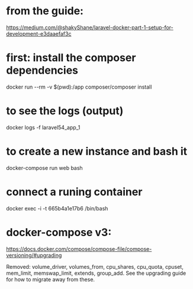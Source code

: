 # from the guide:
https://medium.com/@shakyShane/laravel-docker-part-1-setup-for-development-e3daaefaf3c


# first: install the composer dependencies
docker run --rm -v $(pwd):/app composer/composer install

# to see the logs (output)
docker logs -f laravel54_app_1


# to create a new instance and bash it
docker-compose run web bash

# connect a runing container
docker exec -i -t 665b4a1e17b6 /bin/bash



# docker-compose v3:
https://docs.docker.com/compose/compose-file/compose-versioning/#upgrading

Removed: volume_driver, volumes_from, cpu_shares, cpu_quota, cpuset, mem_limit, memswap_limit, extends, group_add. See the upgrading guide for how to migrate away from these.

